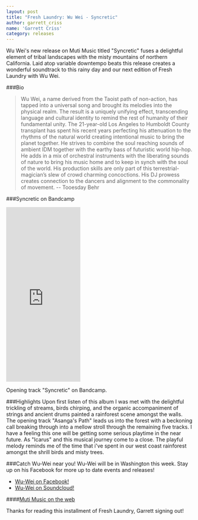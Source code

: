 ```yaml
---
layout: post
title: "Fresh Laundry: Wu Wei - Syncretic"
author: garrett_criss
name: 'Garrett Criss'
category: releases
---
```


Wu Wei's new release on Muti Music titled "Syncretic" fuses a delightful element of tribal landscapes with the misty mountains of northern California. Laid atop variable downtempo beats this release creates a wonderful soundtrack to this rainy day and our next edition of Fresh Laundry with Wu Wei.

###Bio
>Wu Wei, a name derived from the Taoist path of non-action, has tapped into a universal song and brought its melodies into the physical realm. The result is a uniquely unifying effect, transcending language and cultural identity to remind the rest of humanity of their fundamental unity. The 21-year-old Los Angeles to Humboldt County transplant has spent his recent years perfecting his attenuation to the rhythms of the natural world creating intentional music to bring the planet together. He strives to combine the soul reaching sounds of ambient IDM together with the earthy bass of futuristic world hip-hop. He adds in a mix of orchestral instruments with the liberating sounds of nature to bring his music home and to keep in synch with the soul of the world. His production skills are only part of this terrestrial-magician’s slew of crowd charming concoctions. His DJ prowess creates connection to the dancers and alignment to the commonality of movement. -- Tooesday Behr

###Syncretic on Bandcamp
<iframe style="border: 0; width: 200px; height: 470px;" src="https://bandcamp.com/EmbeddedPlayer/album=3098748664/size=large/bgcol=ffffff/linkcol=0687f5/tracklist=false/transparent=true/" seamless><a href="http://mutimusic.bandcamp.com/album/syncretic">Syncretic by Wu Wei</a></iframe>

Opening track "Syncretic" on Bandcamp.

###Highlights
Upon first listen of this album I was met with the delightful trickling of streams, birds chirping, and the organic accompaniment of strings and ancient drums painted a rainforest scene amongst the walls. The opening track "Asanga's Path" leads us into the forest with a beckoning call breaking through into a mellow stroll through the remaining five tracks. I have a feeling this one will be getting some serious playtime in the near future. As "Icarus" and this musical journey come to a close. The playful melody reminds me of the time that i've spent in our west coast rainforest amongst the shrill birds and misty trees. 



###Catch Wu-Wei near you!
Wu-Wei will be in Washington this week. Stay up on his Facebook for more up to date events and releases!

* [Wu-Wei on Facebook!](https://www.facebook.com/djwuwei)
*  [Wu-Wei on Soundcloud!](https://www.facebook.com/djwuwei)

####[Muti Music on the web](http://mutimusic.com)

Thanks for reading this installment of Fresh Laundry, Garrett signing out!


